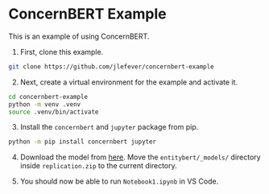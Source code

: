 # ConcernBERT Example

This is an example of using ConcernBERT.

1. First, clone this example.

```bash
git clone https://github.com/jlefever/concernbert-example
```

2. Next, create a virtual environment for the example and activate it.

```bash
cd concernbert-example
python -m venv .venv
source .venv/bin/activate
```

3. Install the `concernbert` and `jupyter` package from pip.

```bash
python -m pip install concernbert jupyter
```

4. Download the model from [here](https://zenodo.org/records/13777344). Move the `entitybert/_models/` directory inside `replication.zip` to the current directory.

5. You should now be able to run `Notebook1.ipynb` in VS Code.
